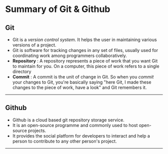 # Summary of Git & Github

## Git
- Git is a *version control system*. It helps the user in maintaining various versions of a project.
- Git is software for tracking changes in any set of files, usually used for coordinating work among programmers collaboratively.
- **Repository** : A repository represents a piece of work that you want Git to maintain for you. On a computer, this piece of work refers to a single directory 
- __Commit__ : A commit is the unit of change in Git. So when you *commit* your changes to Git, you're basically saying "here Git, I made these changes to the piece of work, have a look" and Git remembers it.

---

## Github
- Github  is a cloud based git repository storage service.
- It is an open-source programme and commonly used to host open-source projects.
- It provides the social platform for developers to interact and help a person to contribute to any other person's project.

---









